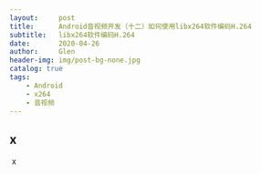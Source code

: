 ```yaml
---
layout:     post
title:      Android音视频开发（十二）如何使用libx264软件编码H.264
subtitle:   libx264软件编码H.264
date:       2020-04-26
author:     Glen
header-img: img/post-bg-none.jpg
catalog: true
tags:
    - Android
    - x264
    - 音视频
---
```


## x

​	x
